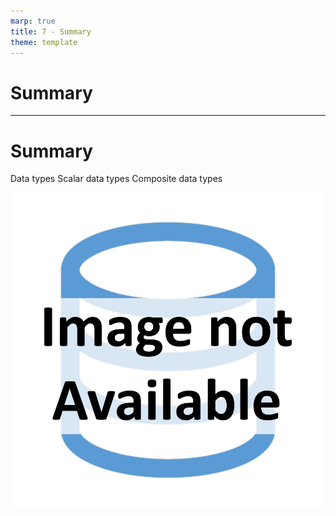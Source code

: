 ```yaml
---
marp: true
title: 7 - Summary
theme: template
---
```


<!-- _class: title-only -->

# Summary

---

<!-- _class: title-two-content-left -->

# Summary

Data types
Scalar data types
Composite data types

![image An icon of a database in a flat minimalist style](images/placeholder.png)